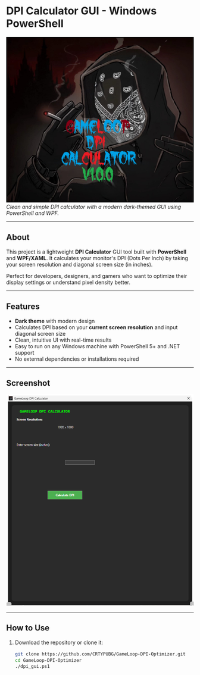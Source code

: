 # DPI Calculator GUI - Windows PowerShell

![DPI Calculator Banner](https://raw.githubusercontent.com/CRTYPUBG/GameLoop-DPI-Optimizer/refs/heads/main/ic/icon.jpg)  
*Clean and simple DPI calculator with a modern dark-themed GUI using PowerShell and WPF.*

---

## About

This project is a lightweight **DPI Calculator** GUI tool built with **PowerShell** and **WPF/XAML**. It calculates your monitor's DPI (Dots Per Inch) by taking your screen resolution and diagonal screen size (in inches).

Perfect for developers, designers, and gamers who want to optimize their display settings or understand pixel density better.

---

## Features

- **Dark theme** with modern design  
- Calculates DPI based on your **current screen resolution** and input diagonal screen size  
- Clean, intuitive UI with real-time results  
- Easy to run on any Windows machine with PowerShell 5+ and .NET support  
- No external dependencies or installations required  

---

## Screenshot

![Screenshot](https://raw.githubusercontent.com/CRTYPUBG/GameLoop-DPI-Optimizer/refs/heads/main/ic/Screenshot.png)

---

## How to Use

1. Download the repository or clone it:

   ```bash
   git clone https://github.com/CRTYPUBG/GameLoop-DPI-Optimizer.git
   cd GameLoop-DPI-Optimizer
   ./dpi_gui.ps1
